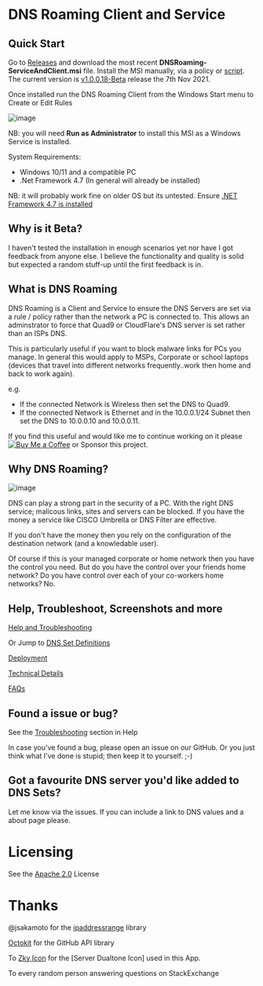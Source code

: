 # DNS Roaming Client and Service

## Quick Start

Go to [Releases](https://github.com/andrewbadge/DNSRoaming/releases) and download the most recent **DNSRoaming-ServiceAndClient.msi** file. 
Install the MSI manually, via a policy or [script](https://github.com/andrewbadge/DNSRoaming/blob/main/Deployment/Deploy-Windows-DNSRoaming.ps1).
The current version is [v1.0.0.18-Beta](https://github.com/andrewbadge/DNSRoaming/releases/tag/Beta18) release the 7th Nov 2021.

Once installed run the DNS Roaming Client from the Windows Start menu to Create or Edit Rules

![image](https://user-images.githubusercontent.com/15990355/132930618-01ad00db-d038-4674-a3e7-610707ab8252.png)

NB: you will need **Run as Administrator** to install this MSI as a Windows Service is installed.

System Requirements:
- Windows 10/11 and a compatible PC
- .Net Framework 4.7 (In general will already be installed)

NB: it will probably work fine on older OS but its untested. Ensure [.NET Framework 4.7 is installed](https://www.microsoft.com/en-us/download/details.aspx?id=55167)

## Why is it Beta?

I haven't tested the installation in enough scenarios yet nor have I got feedback from anyone else. I believe the functionality and quality is solid but expected a random stuff-up until the first feedback is in.

## What is DNS Roaming

DNS Roaming is a Client and Service to ensure the DNS Servers are set via a rule / policy rather than the network a PC is connected to. 
This allows an adminstrator to force that Quad9 or CloudFlare's DNS server is set rather than an ISPs DNS.

This is particularly useful if you want to block malware links for PCs you manage. In general this would apply to MSPs, Corporate or school laptops (devices that travel into different networks frequently..work then home and back to work again).

e.g.
- If the connected Network is Wireless then set the DNS to Quad9.
- If the connected Network is Ethernet and in the 10.0.0.1/24 Subnet then set the DNS to 10.0.0.10 and 10.0.0.11.

If you find this useful and would like me to continue working on it please [![Buy Me a Coffee](https://github.com/andrewbadge/DNSRoaming/blob/main/Images/BuyMeACoffee.png)](https://github.com/sponsors/andrewbadge) or Sponsor this project.

## Why DNS Roaming?

![image](https://user-images.githubusercontent.com/15990355/132497136-99aca035-9c05-4e2b-8f9a-3a6e39592118.png)

DNS can play a strong part in the security of a PC. With the right DNS service; malicous links, sites and servers can be blocked. 
If you have the money a service like CISCO Umbrella or DNS Filter are effective.

If you don't have the money then you rely on the configuration of the destination network (and a knowledable user).

Of course if this is your managed corporate or home network then you have the control you need. 
But do you have the control over your friends home network? Do you have control over each of your co-workers home networks? No.

## Help, Troubleshoot, Screenshots and more

[Help and Troubleshooting](https://github.com/andrewbadge/DNSRoaming/blob/main/Help/Readme.md)

Or Jump to [DNS Set Definitions](https://github.com/andrewbadge/DNSRoaming/blob/main/Help/DNSSets.md)

[Deployment](https://github.com/andrewbadge/DNSRoaming/blob/main/Deployment/Readme.md)

[Technical Details](https://github.com/andrewbadge/DNSRoaming/blob/main/Help/Technical.md)

[FAQs](https://github.com/andrewbadge/DNSRoaming/blob/main/Help/FAQ.md)

## Found a issue or bug?

See the [Troubleshooting](https://github.com/andrewbadge/DNSRoaming/blob/main/Help/Readme.md) section in Help

In case you've found a bug, please open an issue on our GitHub.
Or you just think what I've done is stupid; then keep it to yourself. ;-)

## Got a favourite DNS server you'd like added to DNS Sets?

Let me know via the issues. If you can include a link to DNS values and a about page please.

# Licensing

See the [Apache 2.0](https://github.com/andrewbadge/DNSRoaming/blob/main/LICENSE) License

# Thanks

@jsakamoto for the [ipaddressrange](https://github.com/jsakamoto/ipaddressrange) library

[Octokit](https://github.com/octokit) for the GitHub API library
 
To [Zky Icon](https://iconscout.com/contributors/zkyicon) for the [Server Dualtone Icon] used in this App. 

To every random person answering questions on StackExchange

